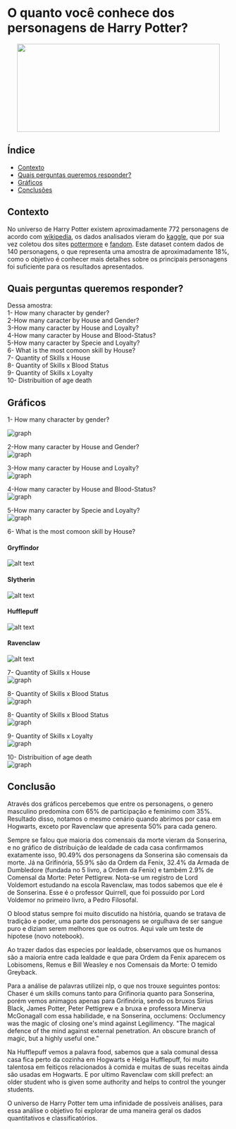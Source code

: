 



# O quanto você conhece dos personagens de Harry Potter?

<p align="center">
  <img width="460" height="200" src="image/header.jpg">
</p>


## Índice

- [Contexto](#Contexto)
- [Quais perguntas queremos responder?](#Quais-perguntas-queremos-responder?)
- [Gráficos](#Resultados)
- [Conclusões](#Conclusões)


## Contexto
No universo de Harry Potter existem aproximadamente 772 personagens de acordo com [wikipedia](https://en.wikipedia.org/wiki/List_of_Harry_Potter_characters), os dados analisados vieram do [kaggle](https://www.kaggle.com/gulsahdemiryurek/harry-potter-dataset), que por sua vez coletou dos sites [pottermore](pottermore.com) e [fandom](https://harrypotter.fandom.com/wiki/Main_Page).
Este dataset contem dados de 140 personagens, o que representa uma amostra de aproximadamente 18%, como o objetivo é conhecer mais detalhes sobre os principais personagens foi suficiente para os resultados apresentados.

## Quais perguntas queremos responder?

Dessa amostra: <br>
1- How many character by gender? <br>
2-How many caracter by House and Gender? <br>
3-How many caracter by House and Loyalty? <br>
4-How many caracter by House and Blood-Status? <br>
5-How many caracter by Specie and Loyalty? <br>
6- What is the most comoon skill by House? <br>
7- Quantity of Skills x House <br>
8- Quantity of Skills x Blood Status <br>
9- Quantity of Skills x Loyalty <br>
10- Distribuition of age death <br>

## Gráficos

1- How many character by gender?

![graph](image/gender.png "gender.png")<br>

2-How many caracter by House and Gender?  <br>
![graph](image/house.png "house.png")<br>

3-How many caracter by House and Loyalty?  <br>
![graph](image/house_loyalt.png "house_loyalt.png")<br>

4-How many caracter by House and Blood-Status? <br>
![graph](image/specie_loyalt.png "specie_loyalt.png")<br>

5-How many caracter by Specie and Loyalty? <br>
![graph](image/house_bloods_status.png "house_bloods_status.png")<br>

6- What is the most comoon skill by House? <br>

#### Gryffindor
![alt text](image/gryffindor_wc.jpg "gryffindor_wc.jpg")

#### Slytherin
![alt text](image/slytherin_wc.jpg "slytherin_wc.jpg")

#### Hufflepuff
![alt text](image/hufflepuff_wc.jpg "hufflepuff_wc.jpg")

#### Ravenclaw
![alt text](image/ravenclaw_wc.jpg "ravenclaw_wc.jpg")

7- Quantity of Skills x House <br>
![graph](image/hist_house.png "hist_house.png")<br>

8- Quantity of Skills x Blood Status <br>
![graph](image/hist_status.png "hist_status.png")<br>

8- Quantity of Skills x Blood Status <br>
![graph](image/hist_loyalty.png "hist_status.png")<br>

9- Quantity of Skills x Loyalty <br>
![graph](image/hist_loyalty.png "hist_loyalty.png")<br>

10- Distribuition of age death <br>
![graph](image/hist_loyalty.png "hist_death_gender.png")<br>

## Conclusão

Através dos gráficos percebemos que entre os personagens, o genero masculino predomina com 65% de participação e feminimo com 35%. Resultado disso, notamos o mesmo cenário quando abrimos por casa em Hogwarts, exceto por  Ravenclaw que apresenta 50% para cada genero.

Sempre se falou que maioria dos comensais da morte vieram da Sonserina, e no gráfico de distribuição de lealdade de cada casa confirmamos exatamente isso, 90.49% dos personagens da Sonserina são comensais da morte. Já na Grifinória, 55.9% são da Ordem da Fenix, 32.4% da Armada de Dumbledore (fundada no 5 livro, a Ordem da Fenix) e também 2.9% de Comensal da Morte: Peter Pettigrew.
Nota-se um registro de Lord Voldemort estudando na escola Ravenclaw, mas todos sabemos que ele é de Sonserina. Esse é o professor Quirrell, que foi possuido por Lord Voldemor no primeiro livro, a Pedro Filosofal.

O blood status sempre foi muito discutido na história, quando se tratava de tradição e poder, uma parte dos personagens se orgulhava de ser sangue puro e diziam serem melhores que os outros. Aqui vale um teste de hipotese (novo notebook). 

Ao trazer dados das especies por lealdade, observamos que os humanos são a maioria entre cada lealdade e que para Ordem da Fenix aparecem os Lobisomens, Remus e Bill Weasley e nos Comensais da Morte: O temido Greyback.

Para a análise de palavras utilizei nlp, o que nos trouxe seguintes pontos:
Chaser é um skills comuns tanto para Grifinoria quanto para Sonserina, porém vemos animagos apenas para Grifinória, sendo os bruxos Sirius Black, James Potter, Peter Pettigrew e a bruxa e professora Minerva McGonagall com essa habilidade, e na Sonserina, occlumens:
Occlumency was the magic of closing one's mind against Legilimency.
"The magical defence of the mind against external penetration. An obscure branch of magic, but a highly useful one."
  
Na Hufflepuff vemos a palavra food, sabemos que a sala comunal dessa casa fica perto da cozinha em Hogwarts e Helga Hufflepuff, foi muito talentosa em feitiços relacionados à comida e muitas de suas receitas ainda são usadas em Hogwarts. E por ultimo Ravenclaw com skill prefect: an older student who is given some authority and helps to control the younger students.

O universo de Harry Potter tem uma infinidade de possíveis análises, para essa análise o objetivo foi explorar de uma maneira geral os dados quantitativos e classificatórios.
